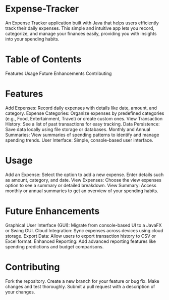 # Expense-Tracker
An Expense Tracker application built with Java that helps users efficiently track their daily expenses. This simple and intuitive app lets you record, categorize, and manage your finances easily, providing you with insights into your spending habits.

# Table of Contents
Features
Usage
Future Enhancements
Contributing
# Features
Add Expenses: Record daily expenses with details like date, amount, and category.
Expense Categories: Organize expenses by predefined categories (e.g., Food, Entertainment, Travel) or create custom ones.
View Transaction History: See a list of past transactions for easy tracking.
Data Persistence: Save data locally using file storage or databases.
Monthly and Annual Summaries: View summaries of spending patterns to identify and manage spending trends.
User Interface: Simple, console-based user interface.
# Usage
Add an Expense:
Select the option to add a new expense.
Enter details such as amount, category, and date.
View Expenses:
Choose the view expenses option to see a summary or detailed breakdown.
View Summary:
Access monthly or annual summaries to get an overview of your spending habits.
# Future Enhancements
Graphical User Interface (GUI): Migrate from console-based UI to a JavaFX or Swing GUI.
Cloud Integration: Sync expenses across devices using cloud storage.
Export Data: Allow users to export transaction history to CSV or Excel format.
Enhanced Reporting: Add advanced reporting features like spending predictions and budget comparisons.
# Contributing
Fork the repository.
Create a new branch for your feature or bug fix.
Make changes and test thoroughly.
Submit a pull request with a description of your changes.
